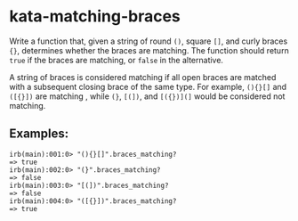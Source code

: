kata-matching-braces
================

Write a function that, given a string of round `()`, square `[]`, and curly braces `{}`, determines whether the braces are matching. The function should return `true` if the braces are matching, or `false` in the alternative.

A string of braces is considered matching if all open braces are matched with a subsequent closing brace of the same type. For example, `(){}[]` and `([{}])` are matching , while `(}`, `[(])`, and `[({})](]` would be considered not matching.

Examples:
---------

	irb(main):001:0> "(){}[]".braces_matching?
	=> true
	irb(main):002:0> "(}".braces_matching?
	=> false
	irb(main):003:0> "[(])".braces_matching?
	=> false
	irb(main):004:0> "([{}])".braces_matching?
	=> true
